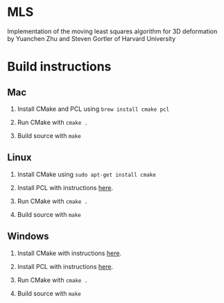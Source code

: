 MLS
===

Implementation of the moving least squares algorithm for 3D deformation by Yuanchen Zhu and Steven Gortler of Harvard University

Build instructions
==================

Mac
---

1. Install CMake and PCL using ```brew install cmake pcl```

2. Run CMake with ```cmake .```

3. Build source with ```make```

Linux
-----

1. Install CMake using ```sudo apt-get install cmake```

2. Install PCL with instructions [here](http://www.pointclouds.org/downloads/linux.html).

3. Run CMake with ```cmake .```

4. Build source with ```make```

Windows
-------

1. Install CMake with instructions [here](https://cmake.org/download/).

2. Install PCL with instructions [here](http://www.pointclouds.org/downloads/linux.html).

3. Run CMake with ```cmake .```

4. Build source with ```make```
